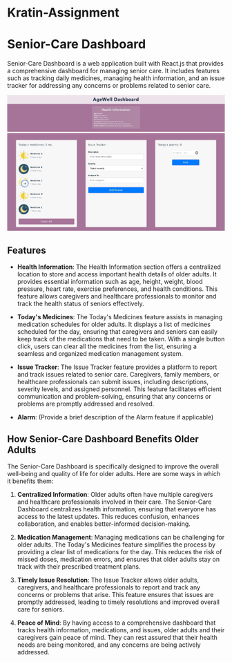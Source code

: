 # Kratin-Assignment
# Senior-Care Dashboard

Senior-Care Dashboard is a web application built with React.js that provides a comprehensive dashboard for managing senior care. It includes features such as tracking daily medicines, managing health information, and an issue tracker for addressing any concerns or problems related to senior care.

![AgeWell1](https://github.com/sushantsn/Kratin-Assignment/blob/main/AgeWell/src/images/AgeWell1.jpg)
![AgeWell2](https://github.com/sushantsn/Kratin-Assignment/blob/main/AgeWell/src/images/AgeWell2.jpg)

## Features

- **Health Information**: The Health Information section offers a centralized location to store and access important health details of older adults. It provides essential information such as age, height, weight, blood pressure, heart rate, exercise preferences, and health conditions. This feature allows caregivers and healthcare professionals to monitor and track the health status of seniors effectively.

- **Today's Medicines**: The Today's Medicines feature assists in managing medication schedules for older adults. It displays a list of medicines scheduled for the day, ensuring that caregivers and seniors can easily keep track of the medications that need to be taken. With a single button click, users can clear all the medicines from the list, ensuring a seamless and organized medication management system.

- **Issue Tracker**: The Issue Tracker feature provides a platform to report and track issues related to senior care. Caregivers, family members, or healthcare professionals can submit issues, including descriptions, severity levels, and assigned personnel. This feature facilitates efficient communication and problem-solving, ensuring that any concerns or problems are promptly addressed and resolved.

- **Alarm**: (Provide a brief description of the Alarm feature if applicable)

## How Senior-Care Dashboard Benefits Older Adults

The Senior-Care Dashboard is specifically designed to improve the overall well-being and quality of life for older adults. Here are some ways in which it benefits them:

1. **Centralized Information**: Older adults often have multiple caregivers and healthcare professionals involved in their care. The Senior-Care Dashboard centralizes health information, ensuring that everyone has access to the latest updates. This reduces confusion, enhances collaboration, and enables better-informed decision-making.

2. **Medication Management**: Managing medications can be challenging for older adults. The Today's Medicines feature simplifies the process by providing a clear list of medications for the day. This reduces the risk of missed doses, medication errors, and ensures that older adults stay on track with their prescribed treatment plans.

3. **Timely Issue Resolution**: The Issue Tracker allows older adults, caregivers, and healthcare professionals to report and track any concerns or problems that arise. This feature ensures that issues are promptly addressed, leading to timely resolutions and improved overall care for seniors.

4. **Peace of Mind**: By having access to a comprehensive dashboard that tracks health information, medications, and issues, older adults and their caregivers gain peace of mind. They can rest assured that their health needs are being monitored, and any concerns are being actively addressed.



